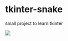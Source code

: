 # tkinter-snake

small project to learn tkinter

![](https://github.com/weitnow/tkinter-tetris/blob/main/screenshot.png)


